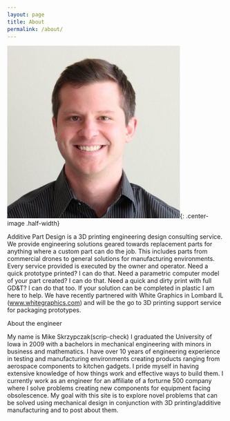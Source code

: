 ```yaml
---
layout: page
title: About
permalink: /about/
---
```

![Sexy John Stamos](/images/me.jpg){: .center-image .half-width}

Additive Part Design is a 3D printing engineering design consulting service. We provide engineering solutions geared towards replacement parts for anything where a custom part can do the job. This includes parts from commercial drones to general solutions for manufacturing environments. Every service provided is executed by the owner and operator. Need a quick prototype printed? I can do that. Need a parametric computer model of your part created? I can do that. Need a quick and dirty print with full GD&amp;T? I can do that too. If your solution can be completed in plastic I am here to help. We have recently partnered with White Graphics in Lombard IL (www.whitegraphics.com) and will be the go to 3D printing support service for packaging prototypes. 

About the engineer

My name is Mike Skrzypczak(scrip-check) I graduated the University of Iowa in 2009 with a bachelors in mechanical engineering with minors in business and mathematics. I have over 10 years of engineering experience in testing and manufacturing environments creating products ranging from aerospace components to kitchen gadgets. I pride myself in having extensive knowledge of how things work and effective ways to build them. I currently work as an engineer for an affiliate of a forturne 500 company where I solve problems creating new components for equipment facing obsolescence. My goal with this site is to explore novel problems that can be solved using mechanical design in conjunction with 3D printing/additive manufacturing and to post about them.
